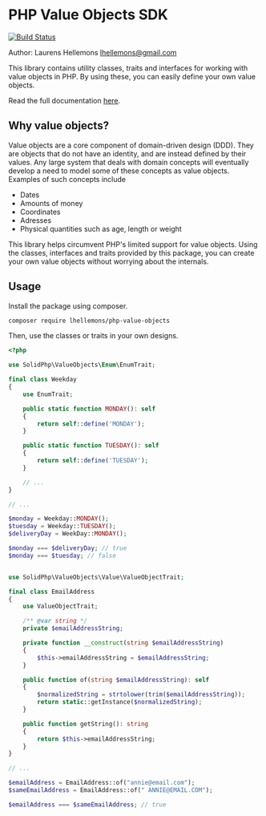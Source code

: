 PHP Value Objects SDK
=====================

[![Build Status](https://travis-ci.org/lhellemons/php-value-objects.svg?branch=master)](https://travis-ci.org/lhellemons/php-value-objects)

Author: Laurens Hellemons <lhellemons@gmail.com>

This library contains utility classes, traits and interfaces for working
 with value objects in PHP. By using these, you can easily define your
 own value objects.

Read the full documentation [here](docs/index.md).

Why value objects?
------------------
Value objects are a core component of domain-driven design (DDD). They are
objects that do not have an identity, and are instead defined by their values.
Any large system that deals with domain concepts will eventually develop
a need to model some of these concepts as value objects.
Examples of such concepts include

- Dates
- Amounts of money
- Coordinates
- Adresses
- Physical quantities such as age, length or weight

This library helps circumvent PHP's limited support for value objects.
Using the classes, interfaces and traits provided by this package, you can 
create your own value objects without worrying about the internals.

Usage
-----

Install the package using composer.

```bash
composer require lhellemons/php-value-objects
```

Then, use the classes or traits in your own designs.

```php
<?php

use SolidPhp\ValueObjects\Enum\EnumTrait;

final class Weekday
{
    use EnumTrait;

    public static function MONDAY(): self
    {
        return self::define('MONDAY');
    }

    public static function TUESDAY(): self
    {
        return self::define('TUESDAY');
    }

    // ...
}

// ...

$monday = Weekday::MONDAY();
$tuesday = Weekday::TUESDAY();
$deliveryDay = WeekDay::MONDAY();

$monday === $deliveryDay; // true
$monday === $tuesday; // false
```

```php

use SolidPhp\ValueObjects\Value\ValueObjectTrait;

final class EmailAddress
{
    use ValueObjectTrait;

    /** @var string */
    private $emailAddressString;

    private function __construct(string $emailAddressString)
    {
        $this->emailAddressString = $emailAddressString;
    }

    public function of(string $emailAddressString): self
    {
        $normalizedString = strtolower(trim($emailAddressString));
        return static::getInstance($normalizedString);
    }

    public function getString(): string
    {
        return $this->emailAddressString;
    }
}

// ...

$emailAddress = EmailAddress::of("annie@email.com");
$sameEmailAddress = EmailAddress::of(" ANNIE@EMAIL.COM");

$emailAddress === $sameEmailAddress; // true
```
